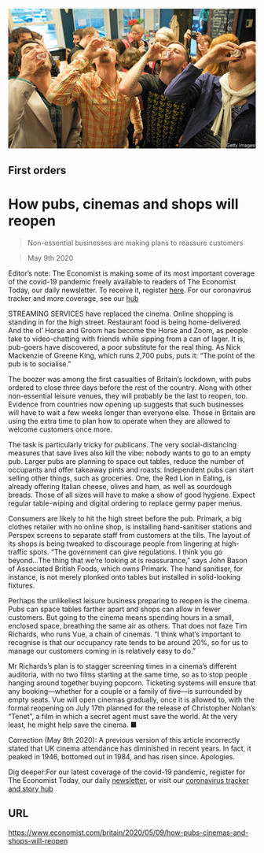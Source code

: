![](./images/20200509_BRP001_0.jpg)

## First orders

# How pubs, cinemas and shops will reopen

> Non-essential businesses are making plans to reassure customers

> May 9th 2020

Editor’s note: The Economist is making some of its most important coverage of the covid-19 pandemic freely available to readers of The Economist Today, our daily newsletter. To receive it, register [here](https://www.economist.com//newslettersignup). For our coronavirus tracker and more coverage, see our [hub](https://www.economist.com//coronavirus)

STREAMING SERVICES have replaced the cinema. Online shopping is standing in for the high street. Restaurant food is being home-delivered. And the ol’ Horse and Groom has become the Horse and Zoom, as people take to video-chatting with friends while sipping from a can of lager. It is, pub-goers have discovered, a poor substitute for the real thing. As Nick Mackenzie of Greene King, which runs 2,700 pubs, puts it: “The point of the pub is to socialise.”

The boozer was among the first casualties of Britain’s lockdown, with pubs ordered to close three days before the rest of the country. Along with other non-essential leisure venues, they will probably be the last to reopen, too. Evidence from countries now opening up suggests that such businesses will have to wait a few weeks longer than everyone else. Those in Britain are using the extra time to plan how to operate when they are allowed to welcome customers once more.

The task is particularly tricky for publicans. The very social-distancing measures that save lives also kill the vibe: nobody wants to go to an empty pub. Larger pubs are planning to space out tables, reduce the number of occupants and offer takeaway pints and roasts. Independent pubs can start selling other things, such as groceries. One, the Red Lion in Ealing, is already offering Italian cheese, olives and ham, as well as sourdough breads. Those of all sizes will have to make a show of good hygiene. Expect regular table-wiping and digital ordering to replace germy paper menus.

Consumers are likely to hit the high street before the pub. Primark, a big clothes retailer with no online shop, is installing hand-sanitiser stations and Perspex screens to separate staff from customers at the tills. The layout of its shops is being tweaked to discourage people from lingering at high-traffic spots. “The government can give regulations. I think you go beyond...The thing that we’re looking at is reassurance,” says John Bason of Associated British Foods, which owns Primark. The hand sanitiser, for instance, is not merely plonked onto tables but installed in solid-looking fixtures.

Perhaps the unlikeliest leisure business preparing to reopen is the cinema. Pubs can space tables farther apart and shops can allow in fewer customers. But going to the cinema means spending hours in a small, enclosed space, breathing the same air as others. That does not faze Tim Richards, who runs Vue, a chain of cinemas. “I think what’s important to recognise is that our occupancy rate tends to be around 20%, so for us to manage our customers coming in is relatively easy to do.”

Mr Richards’s plan is to stagger screening times in a cinema’s different auditoria, with no two films starting at the same time, so as to stop people hanging around together buying popcorn. Ticketing systems will ensure that any booking—whether for a couple or a family of five—is surrounded by empty seats. Vue will open cinemas gradually, once it is allowed to, with the formal reopening on July 17th planned for the release of Christopher Nolan’s “Tenet”, a film in which a secret agent must save the world. At the very least, he might help save the cinema. ■

Correction (May 8th 2020): A previous version of this article incorrectly stated that UK cinema attendance has diminished in recent years. In fact, it peaked in 1946, bottomed out in 1984, and has risen since. Apologies.

Dig deeper:For our latest coverage of the covid-19 pandemic, register for The Economist Today, our daily [newsletter](https://www.economist.com//newslettersignup), or visit our [coronavirus tracker and story hub](https://www.economist.com//coronavirus)

## URL

https://www.economist.com/britain/2020/05/09/how-pubs-cinemas-and-shops-will-reopen
